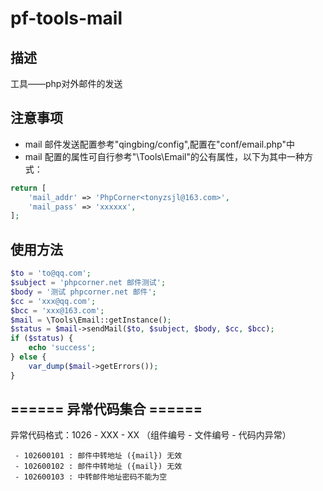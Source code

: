 # pf-tools-mail
## 描述
工具——php对外邮件的发送

## 注意事项
- mail 邮件发送配置参考"qingbing/config",配置在"conf/email.php"中
- mail 配置的属性可自行参考"\Tools\Email"的公有属性，以下为其中一种方式：
```php
return [
    'mail_addr' => 'PhpCorner<tonyzsjl@163.com>',
    'mail_pass' => 'xxxxxx',
];
```


## 使用方法
```php
$to = 'to@qq.com';
$subject = 'phpcorner.net 邮件测试';
$body = '测试 phpcorner.net 邮件';
$cc = 'xxx@qq.com';
$bcc = 'xxx@163.com';
$mail = \Tools\Email::getInstance();
$status = $mail->sendMail($to, $subject, $body, $cc, $bcc);
if ($status) {
    echo 'success';
} else {
    var_dump($mail->getErrors());
}
```

## ====== 异常代码集合 ======

异常代码格式：1026 - XXX - XX （组件编号 - 文件编号 - 代码内异常）
```
 - 102600101 : 邮件中转地址 ({mail}) 无效
 - 102600102 : 邮件中转地址 ({mail}) 无效
 - 102600103 : 中转邮件地址密码不能为空
```
